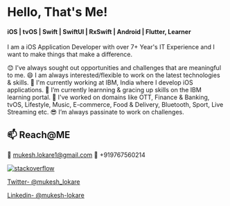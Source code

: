 <!--
**mukeshlokare/mukeshlokare** is a ✨ _special_ ✨ repository because its `README.md` (this file) appears on your GitHub profile.

Here are some ideas to get you started:

- 🔭 I’m currently working on ...
- 🌱 I’m currently learning ...
- 👯 I’m looking to collaborate on ...
- 🤔 I’m looking for help with ...
- 💬 Ask me about ...
- 📫 How to reach me: ...
- 😄 Pronouns: ...
- ⚡ Fun fact: ...
-->
# Hello, That's Me!

#### iOS | tvOS | Swift | SwiftUI | RxSwift | Android | Flutter, Learner 

I am a iOS Application Developer with over 7+ Year's IT Experience and I want to make things that make a difference. 

😊 I’ve always sought out opportunities and challenges that are meaningful to me. 
😄 I am always interested/flexible to work on the latest technologies & skills.
🔭 I'm currently working at IBM, India where I develop iOS applications. 
🌱 I’m currently learnning & gracing up skills on the IBM learning portal.
💪 I've worked on domains like OTT, Finance & Banking, tvOS, Lifestyle, Music, E-commerce, Food & Delivery, Bluetooth, Sport, Live Streaming etc.
😎 I’m always passinate to work on challenges.

## 📫 Reach@ME
📧 mukesh.lokare1@gmail.com
📲 +919767560214


[![stackoverflow](https://stackoverflow.com/users/flair/4294543)](https://stackoverflow.com/users/4294543/mukesh?tab=profile)

[Twitter- @mukesh_lokare](https://twitter.com/mukesh_lokare)

[Linkedin- @mukesh-lokare](https://www.linkedin.com/in/mukesh-lokare)
